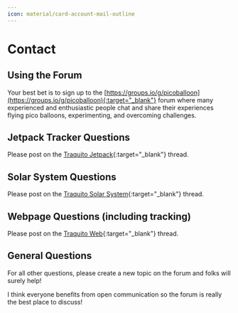 ```yaml
---
icon: material/card-account-mail-outline
---
```


# Contact


## Using the Forum

Your best bet is to sign up to the [https://groups.io/g/picoballoon](https://groups.io/g/picoballoon){:target="_blank"} forum where many experienced and enthusiastic people chat and share their experiences flying pico balloons, experimenting, and overcoming challenges.

## Jetpack Tracker Questions

Please post on the [Traquito Jetpack](https://groups.io/g/picoballoon/topic/97685658){:target="_blank"} thread.


## Solar System Questions

Please post on the [Traquito Solar System](https://groups.io/g/picoballoon/topic/99860839){:target="_blank"} thread.


## Webpage Questions (including tracking)

Please post on the [Traquito Web](https://groups.io/g/picoballoon/topic/99190922){:target="_blank"} thread.


## General Questions

For all other questions, please create a new topic on the forum and folks will surely help!

I think everyone benefits from open communication so the forum is really the best place to discuss!

